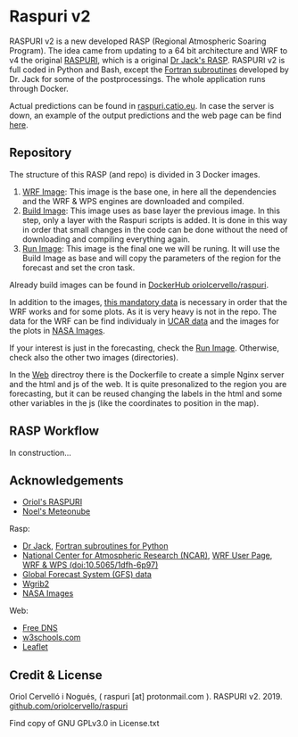 # Raspuri v2

RASPURI v2 is a new developed RASP (Regional Atmospheric Soaring Program). The idea came from updating to a 64 bit architecture and WRF to v4 the original [RASPURI](http://raspuri.mooo.com), which is a original [Dr Jack's RASP](http://www.drjack.info/). RASPURI v2 is full coded in Python and Bash, except the [Fortran subroutines](https://github.com/oriolcervello/ncl_jack_fortran-for-Python) developed by Dr. Jack for some of the postprocessings. The whole application runs through Docker. 

Actual predictions can be found in [raspuri.catio.eu](http://raspuri.catio.eu/). In case the server is down, an example of the output predictions and the web page can be find [here](https://oriolcervello.github.io/).


## Repository

The structure of this RASP (and repo) is divided in 3 Docker images.

1. [WRF Image](https://github.com/oriolcervello/raspuri/tree/master/raspuri2_wrf): This image is the base one, in here all the dependencies and the WRF & WPS engines are downloaded and compiled.
2. [Build Image](https://github.com/oriolcervello/raspuri/tree/master/raspuri2_build): This image uses as base layer the previous image. In this step, only a layer with the Raspuri scripts is added. It is done in this way in order that small changes in the code can be done without the need of downloading and compiling everything again.
3. [Run Image](https://github.com/oriolcervello/raspuri/tree/master/raspuri2_run): This image is the final one we will be runing. It will use the Build Image as base and will copy the parameters of the region for the forecast and set the cron task.

Already build images can be found in [DockerHub oriolcervello/raspuri](https://hub.docker.com/repository/docker/oriolcervello/raspuri).

In addition to the images,  [this mandatory data](https://drive.google.com/file/d/16MP99bnZVO9jsD-ybPy8_RFMs5S3QMyT/view?usp=sharing) is necessary in order that the WRF works and for some plots. As it is very heavy is not in the repo. The data for the WRF can be find individualy in [UCAR data](https://www2.mmm.ucar.edu/wrf/users/download/get_sources_wps_geog.html) and the images for the plots in [NASA Images](https://visibleearth.nasa.gov/images/73934/topography).

If your interest is just in the forecasting, check the [Run Image](https://github.com/oriolcervello/raspuri/tree/master/raspuri2_run). Otherwise, check also the other two images (directories).

In the [Web](https://github.com/oriolcervello/raspuri/tree/master/web) directroy there is the Dockerfile to create a simple Nginx server and the html and js of the web. It is quite presonalized to the region you are forecasting, but it can be reused changing the labels in the html and some other variables in the js (like the coordinates to position in the map).

## RASP Workflow

In construction...

## Acknowledgements

* [Oriol's RASPURI](http://raspuri.mooo.com)
* [Noel's Meteonube](http://meteonube.hopto.org/)

Rasp:

* [Dr Jack](http://www.drjack.info/), [Fortran subroutines for Python](https://github.com/oriolcervello/ncl_jack_fortran-for-Python)
* [National Center for Atmospheric Research (NCAR)](https://www.mmm.ucar.edu/), [WRF User Page](https://www2.mmm.ucar.edu/wrf/users/), [WRF & WPS (doi:10.5065/1dfh-6p97)](https://opensky.ucar.edu/islandora/object/opensky:2898)
* [Global Forecast System (GFS) data](https://www.emc.ncep.noaa.gov/emc/pages/numerical_forecast_systems/gfs.php)
* [Wgrib2](https://www.cpc.ncep.noaa.gov/products/wesley/wgrib2/)
* [NASA Images](https://visibleearth.nasa.gov/images/73934/topography)

Web:

* [Free DNS](https://freedns.afraid.org/)
* [w3schools.com](https://www.w3schools.com/)
* [Leaflet](https://leafletjs.com/)

## Credit & License

Oriol Cervelló i Nogués, ( raspuri [at] protonmail.com ).
RASPURI v2. 2019. [github.com/oriolcervello/raspuri](https://github.com/oriolcervello/raspuri)

Find copy of GNU GPLv3.0 in License.txt

